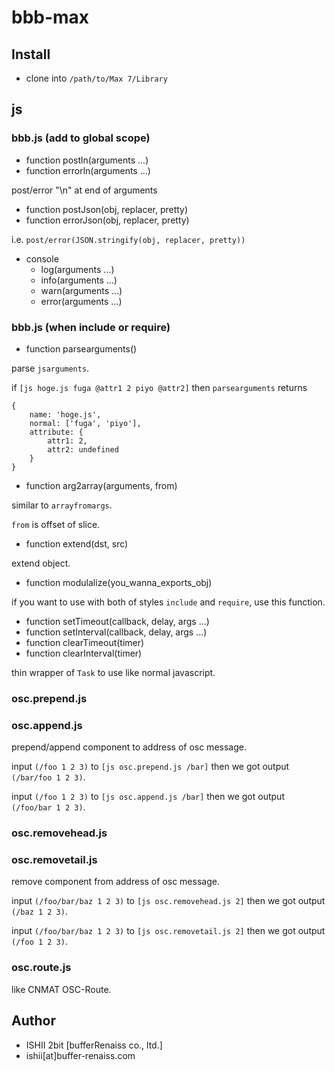 # bbb-max

## Install

* clone into `/path/to/Max 7/Library`

## js

### bbb.js (add to global scope)

* function postln(arguments ...)
* function errorln(arguments ...)

post/error "\n" at end of arguments

* function postJson(obj, replacer, pretty)
* function errorJson(obj, replacer, pretty)

i.e. `post/error(JSON.stringify(obj, replacer, pretty))`

* console
    * log(arguments ...)
    * info(arguments ...)
    * warn(arguments ...)
    * error(arguments ...)

### bbb.js (when include or require)

* function parsearguments()

parse `jsarguments`.

if `[js hoge.js fuga @attr1 2 piyo @attr2]` then `parsearguments` returns

```
{
    name: 'hoge.js',
    normal: ['fuga', 'piyo'],
    attribute: {
        attr1: 2,
        attr2: undefined
    }
}
```

* function arg2array(arguments, from)

similar to `arrayfromargs`.

`from` is offset of slice.

* function extend(dst, src)

extend object.

* function modulalize(you_wanna_exports_obj)

if you want to use with both of styles `include` and `require`, use this function.

* function setTimeout(callback, delay, args ...)
* function setInterval(callback, delay, args ...)
* function clearTimeout(timer)
* function clearInterval(timer)

thin wrapper of `Task` to use like normal javascript.

### osc.prepend.js
### osc.append.js

prepend/append component to address of osc message.

input `(/foo 1 2 3)` to `[js osc.prepend.js /bar]` then we got output `(/bar/foo 1 2 3)`.

input `(/foo 1 2 3)` to `[js osc.append.js /bar]` then we got output `(/foo/bar 1 2 3)`.

### osc.removehead.js
### osc.removetail.js

remove component from address of osc message.

input `(/foo/bar/baz 1 2 3)` to `[js osc.removehead.js 2]` then we got output `(/baz 1 2 3)`.

input `(/foo/bar/baz 1 2 3)` to `[js osc.removetail.js 2]` then we got output `(/foo 1 2 3)`.

### osc.route.js

like CNMAT OSC-Route.

## Author

* ISHII 2bit [bufferRenaiss co., ltd.]
* ishii[at]buffer-renaiss.com
